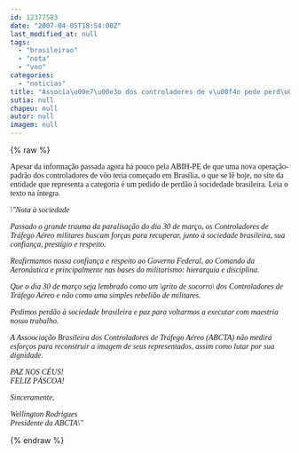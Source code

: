 ```yaml
---
id: 12377583
date: "2007-04-05T18:54:00Z"
last_modified_at: null
tags:
  - "brasileirao"
  - "nota"
  - "voo"
categories:
  - "noticias"
title: "Associa\u00e7\u00e3o dos controladores de v\u00f4o pede perd\u00e3o em nota \u00e0 sociedade brasileira "
sutia: null
chapeu: null
autor: null
imagem: null
---
```

{% raw %}
<p><P><FONT face=Verdana>Apesar da informação passada agora há pouco pela </FONT><FONT face=Verdana>ABIH-PE de que uma nova operação-padrão dos </FONT><FONT face=Verdana>controladores de vôo teria começado em Brasília, o que se lê hoje, no site da entidade que </FONT><FONT face=Verdana>representa a categoria é um pedido de perdão à </FONT><FONT face=Verdana>socidedade brasileira. </FONT><FONT face=Verdana>Leia o texto na íntegra.</FONT></P></p>
<p><P><FONT face=Verdana><EM>\"Nota à sociedade</EM></FONT></P></p>
<p><P><FONT face=Verdana><EM>Passado o grande trauma da paralisação do dia 30 </EM></FONT><FONT face=Verdana><EM>de março, os Controladores de Tráfego Aéreo </EM></FONT><FONT face=Verdana><EM>militares buscam forças para recuperar, junto à </EM></FONT><FONT face=Verdana><EM>sociedade brasileira, sua confiança, prestígio e </EM></FONT><FONT face=Verdana><EM>respeito.</EM></FONT></P></p>
<p><P><FONT face=Verdana><EM>Reafirmamos nossa confiança e respeito ao </EM></FONT><FONT face=Verdana><EM>Governo Federal, ao Comando da Aeronáutica e </EM></FONT><FONT face=Verdana><EM>principalmente nas bases do militarismo: </EM></FONT><FONT face=Verdana><EM>hierarquia e disciplina.</EM></FONT></P></p>
<p><P><FONT face=Verdana><EM>Que o dia 30 de março seja lembrado como um </EM></FONT><FONT face=Verdana><EM>\grito de socorro\ dos Controladores de Tráfego </EM></FONT><FONT face=Verdana><EM>Aéreo e não como uma simples rebelião de </EM></FONT><FONT face=Verdana><EM>militares.</EM></FONT></P></p>
<p><P><FONT face=Verdana><EM>Pedimos perdão à sociedade brasileira e paz para </EM></FONT><FONT face=Verdana><EM>voltarmos a executar com maestria nosso </EM></FONT><FONT face=Verdana><EM>trabalho.</EM></FONT></P></p>
<p><P><FONT face=Verdana><EM>A Assoociação Brasileira dos Controladores de </EM></FONT><FONT face=Verdana><EM>Tráfego Aéreo (ABCTA) não medirá esforços para </EM></FONT><FONT face=Verdana><EM>reconstruir a imagem de seus representados, assim </EM></FONT><FONT face=Verdana><EM>como lutar por sua dignidade.</EM></FONT></P></p>
<p><P><FONT face=Verdana><EM>PAZ NOS CÉUS!<BR>FELIZ PÁSCOA!</EM></FONT></P></p>
<p><P><FONT face=Verdana><EM>Sinceramente,</EM></FONT></P></p>
<p><P><FONT face=Verdana><EM>Wellington Rodrigues<BR>Presidente da ABCTA\"</EM></FONT></P> </p>
{% endraw %}